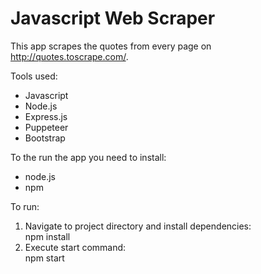 # Javascript Web Scraper

This app scrapes the quotes from every page on http://quotes.toscrape.com/.

Tools used:
- Javascript
- Node.js
- Express.js
- Puppeteer
- Bootstrap

To the run the app you need to install:
- node.js
- npm

To run:
1. Navigate to project directory and install dependencies: <br>
npm install
2. Execute start command: <br>
npm start

